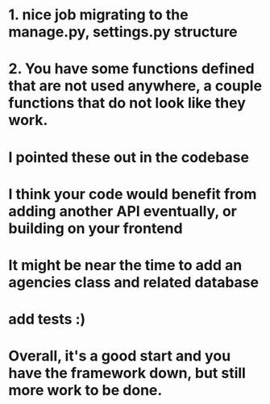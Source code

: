 # 1. nice job migrating to the manage.py, settings.py structure
# 2. You have some functions defined that are not used anywhere, a couple functions that do not look like they work.
# I pointed these out in the codebase
# I think your code would benefit from adding another API eventually, or building on your frontend
# It might be near the time to add an agencies class and related database

# add tests :)

# Overall, it's a good start and you have the framework down, but still more work to be done.
